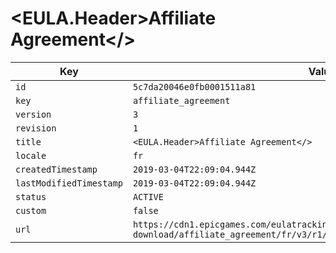 # <EULA.Header>Affiliate Agreement</>

| Key | Value |
| --- | ----- |
| `id` | `5c7da20046e0fb0001511a81` |
| `key` | `affiliate_agreement` |
| `version` | `3` |
| `revision` | `1` |
| `title` | `<EULA.Header>Affiliate Agreement</>` |
| `locale` | `fr` |
| `createdTimestamp` | `2019-03-04T22:09:04.944Z` |
| `lastModifiedTimestamp` | `2019-03-04T22:09:04.944Z` |
| `status` | `ACTIVE` |
| `custom` | `false` |
| `url` | `https://cdn1.epicgames.com/eulatracking-download/affiliate_agreement/fr/v3/r1/91c5ea05d7752832062c582ed4ea1cb5.pdf` |
